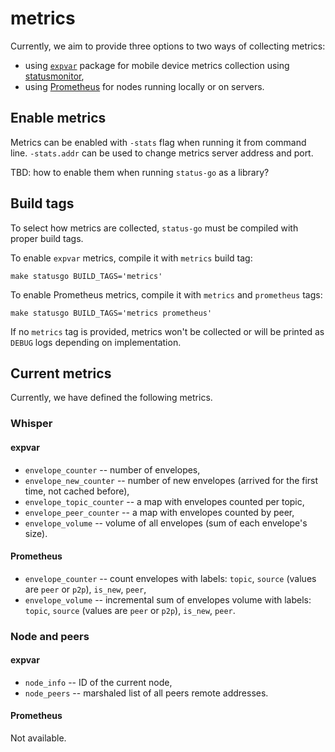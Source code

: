 metrics
=======

Currently, we aim to provide three options to two ways of collecting metrics:
* using [`expvar`](https://golang.org/pkg/expvar/) package for mobile device metrics collection using [statusmonitor](https://github.com/status-im/statusmonitor),
* using [Prometheus](https://prometheus.io/) for nodes running locally or on servers.

## Enable metrics

Metrics can be enabled with `-stats` flag when running it from command line. `-stats.addr` can be used to change metrics server address and port.

TBD: how to enable them when running `status-go` as a library?

## Build tags

To select how metrics are collected, `status-go` must be compiled with proper build tags.

To enable `expvar` metrics, compile it with `metrics` build tag:
```
make statusgo BUILD_TAGS='metrics'
```

To enable Prometheus metrics, compile it with `metrics` and `prometheus` tags:
```
make statusgo BUILD_TAGS='metrics prometheus'
```

If no `metrics` tag is provided, metrics won't be collected or will be printed as `DEBUG` logs depending on implementation.

## Current metrics

Currently, we have defined the following metrics.

### Whisper

#### expvar

* `envelope_counter` -- number of envelopes,
* `envelope_new_counter` -- number of new envelopes (arrived for the first time, not cached before),
* `envelope_topic_counter` -- a map with envelopes counted per topic,
* `envelope_peer_counter` -- a map with envelopes counted by peer,
* `envelope_volume` -- volume of all envelopes (sum of each envelope's size).

#### Prometheus

* `envelope_counter` -- count envelopes with labels: `topic`, `source` (values are `peer` or `p2p`), `is_new`, `peer`,
* `envelope_volume` -- incremental sum of envelopes volume with labels: `topic`, `source` (values are `peer` or `p2p`), `is_new`, `peer`.

### Node and peers

#### expvar

* `node_info` -- ID of the current node,
* `node_peers` -- marshaled list of all peers remote addresses.

#### Prometheus

Not available.
